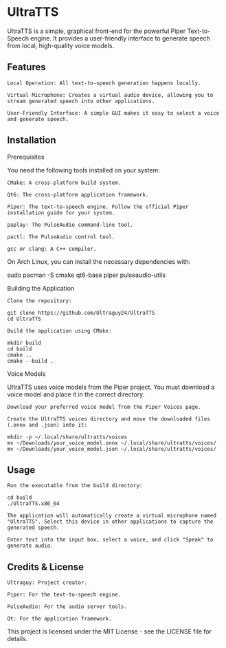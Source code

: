 # UltraTTS

UltraTTS is a simple, graphical front-end for the powerful Piper Text-to-Speech engine. It provides a user-friendly interface to generate speech from local, high-quality voice models.
## Features

    Local Operation: All text-to-speech generation happens locally.

    Virtual Microphone: Creates a virtual audio device, allowing you to stream generated speech into other applications.

    User-Friendly Interface: A simple GUI makes it easy to select a voice and generate speech.

## Installation
Prerequisites

You need the following tools installed on your system:

    CMake: A cross-platform build system.

    Qt6: The cross-platform application framework.

    Piper: The text-to-speech engine. Follow the official Piper installation guide for your system.

    paplay: The PulseAudio command-line tool.

    pactl: The PulseAudio control tool.

    gcc or clang: A C++ compiler.

On Arch Linux, you can install the necessary dependencies with:

sudo pacman -S cmake qt6-base piper pulseaudio-utils

Building the Application

    Clone the repository:

    git clone https://github.com/Ultraguy24/UltraTTS
    cd UltraTTS

    Build the application using CMake:

    mkdir build
    cd build
    cmake ..
    cmake --build .

Voice Models

UltraTTS uses voice models from the Piper project. You must download a voice model and place it in the correct directory.

    Download your preferred voice model from the Piper Voices page.

    Create the UltraTTS voices directory and move the downloaded files (.onnx and .json) into it:

    mkdir -p ~/.local/share/ultratts/voices
    mv ~/Downloads/your_voice_model.onnx ~/.local/share/ultratts/voices/
    mv ~/Downloads/your_voice_model.json ~/.local/share/ultratts/voices/

## Usage

    Run the executable from the build directory:

    cd build
    ./UltraTTS.x86_64

    The application will automatically create a virtual microphone named "UltraTTS". Select this device in other applications to capture the generated speech.

    Enter text into the input box, select a voice, and click "Speak" to generate audio.

## Credits & License

    Ultraguy: Project creator.

    Piper: For the text-to-speech engine.

    PulseAudio: For the audio server tools.

    Qt: For the application framework.

This project is licensed under the MIT License - see the LICENSE file for details.
